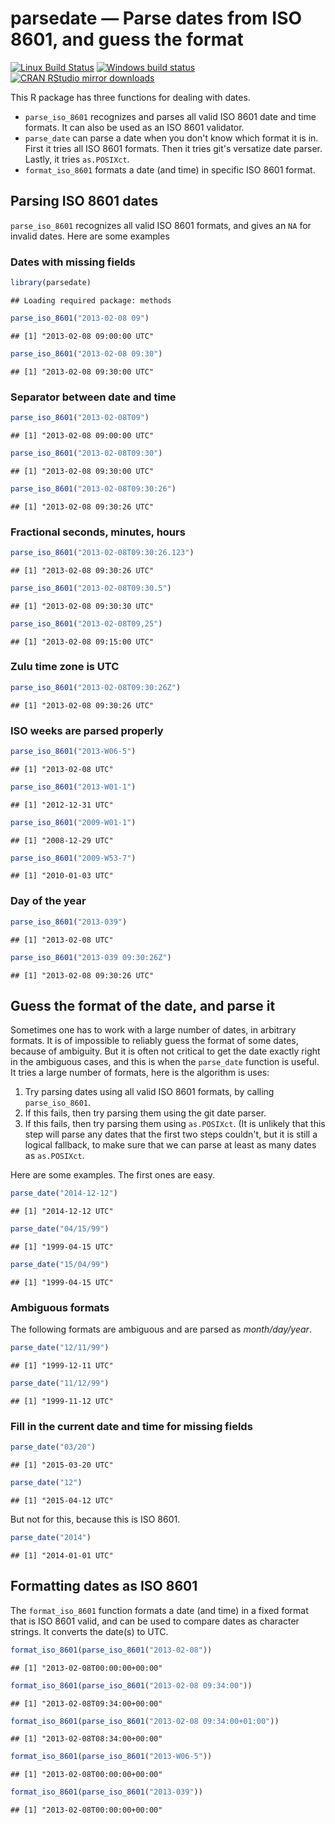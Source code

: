 

# parsedate — Parse dates from ISO 8601, and guess the format

[![Linux Build Status](https://travis-ci.org/gaborcsardi/parsedate.svg?branch=master)](https://travis-ci.org/gaborcsardi/parsedate)
[![Windows build status](https://ci.appveyor.com/api/projects/status/github/gaborcsardi/parsedate?svg=true)](https://ci.appveyor.com/project/gaborcsardi/parsedate)
[![CRAN RStudio mirror downloads](http://cranlogs.r-pkg.org/badges/parsedate)](http://cran.r-project.org/web/packages/parsedate/index.html)

This R package has three functions for dealing with dates.

 * `parse_iso_8601` recognizes and parses all valid ISO
   8601 date and time formats. It can also be used as an ISO 8601
   validator.
 * `parse_date` can parse a date when you don't know
   which format it is in. First it tries all ISO 8601 formats.
   Then it tries git's versatize date parser. Lastly, it tries
   `as.POSIXct`.
 * `format_iso_8601` formats a date (and time) in
   specific ISO 8601 format.

## Parsing ISO 8601 dates

`parse_iso_8601` recognizes all valid ISO 8601 formats, and
gives an `NA` for invalid dates. Here are some examples

### Dates with missing fields


```r
library(parsedate)
```

```
## Loading required package: methods
```

```r
parse_iso_8601("2013-02-08 09")
```

```
## [1] "2013-02-08 09:00:00 UTC"
```

```r
parse_iso_8601("2013-02-08 09:30")
```

```
## [1] "2013-02-08 09:30:00 UTC"
```

### Separator between date and time


```r
parse_iso_8601("2013-02-08T09")
```

```
## [1] "2013-02-08 09:00:00 UTC"
```

```r
parse_iso_8601("2013-02-08T09:30")
```

```
## [1] "2013-02-08 09:30:00 UTC"
```

```r
parse_iso_8601("2013-02-08T09:30:26")
```

```
## [1] "2013-02-08 09:30:26 UTC"
```

### Fractional seconds, minutes, hours


```r
parse_iso_8601("2013-02-08T09:30:26.123")
```

```
## [1] "2013-02-08 09:30:26 UTC"
```

```r
parse_iso_8601("2013-02-08T09:30.5")
```

```
## [1] "2013-02-08 09:30:30 UTC"
```

```r
parse_iso_8601("2013-02-08T09,25")
```

```
## [1] "2013-02-08 09:15:00 UTC"
```

### Zulu time zone is UTC


```r
parse_iso_8601("2013-02-08T09:30:26Z")
```

```
## [1] "2013-02-08 09:30:26 UTC"
```

### ISO weeks are parsed properly


```r
parse_iso_8601("2013-W06-5")
```

```
## [1] "2013-02-08 UTC"
```

```r
parse_iso_8601("2013-W01-1")
```

```
## [1] "2012-12-31 UTC"
```

```r
parse_iso_8601("2009-W01-1")
```

```
## [1] "2008-12-29 UTC"
```

```r
parse_iso_8601("2009-W53-7")
```

```
## [1] "2010-01-03 UTC"
```

### Day of the year


```r
parse_iso_8601("2013-039")
```

```
## [1] "2013-02-08 UTC"
```

```r
parse_iso_8601("2013-039 09:30:26Z")
```

```
## [1] "2013-02-08 09:30:26 UTC"
```

## Guess the format of the date, and parse it

Sometimes one has to work with a large number of dates, in arbitrary
formats. It is of impossible to reliably guess the format of some
dates, because of ambiguity. But it is often not critical to get the
date exactly right in the ambiguous cases, and this is when the
`parse_date` function is useful. It tries a large number of formats,
here is the algorithm is uses:

 1. Try parsing dates using all valid ISO 8601 formats, by
    calling `parse_iso_8601`.
 2. If this fails, then try parsing them using the git
    date parser.
 3. If this fails, then try parsing them using `as.POSIXct`.
    (It is unlikely that this step will parse any dates that the
    first two steps couldn't, but it is still a logical fallback,
    to make sure that we can parse at least as many dates as
    `as.POSIXct`.

Here are some examples. The first ones are easy.


```r
parse_date("2014-12-12")
```

```
## [1] "2014-12-12 UTC"
```

```r
parse_date("04/15/99")
```

```
## [1] "1999-04-15 UTC"
```

```r
parse_date("15/04/99")
```

```
## [1] "1999-04-15 UTC"
```

### Ambiguous formats

The following formats are ambiguous and are parsed as _month/day/year_.


```r
parse_date("12/11/99")
```

```
## [1] "1999-12-11 UTC"
```

```r
parse_date("11/12/99")
```

```
## [1] "1999-11-12 UTC"
```

### Fill in the current date and time for missing fields


```r
parse_date("03/20")
```

```
## [1] "2015-03-20 UTC"
```

```r
parse_date("12")
```

```
## [1] "2015-04-12 UTC"
```

But not for this, because this is ISO 8601.


```r
parse_date("2014")
```

```
## [1] "2014-01-01 UTC"
```

## Formatting dates as ISO 8601

The `format_iso_8601` function formats a date (and time) in a fixed format
that is ISO 8601 valid, and can be used to compare dates as character
strings. It converts the date(s) to UTC.


```r
format_iso_8601(parse_iso_8601("2013-02-08"))
```

```
## [1] "2013-02-08T00:00:00+00:00"
```

```r
format_iso_8601(parse_iso_8601("2013-02-08 09:34:00"))
```

```
## [1] "2013-02-08T09:34:00+00:00"
```

```r
format_iso_8601(parse_iso_8601("2013-02-08 09:34:00+01:00"))
```

```
## [1] "2013-02-08T08:34:00+00:00"
```

```r
format_iso_8601(parse_iso_8601("2013-W06-5"))
```

```
## [1] "2013-02-08T00:00:00+00:00"
```

```r
format_iso_8601(parse_iso_8601("2013-039"))
```

```
## [1] "2013-02-08T00:00:00+00:00"
```
